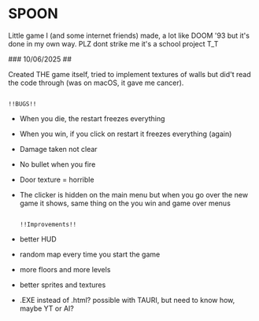 # SPOON
Little game I (and some internet friends) made, a lot like DOOM '93 but it's done in my own way. PLZ dont strike me it's a school project T_T

### 10/06/2025 ##

Created THE game itself, tried to implement textures of walls but did't read the code through (was on macOS, it gave me cancer). 

                                                                    !!BUGS!!

-  When you die, the restart freezes everything
-  When you win, if you click on restart it freezes everything (again)
-  Damage taken not clear
-  No bullet when you fire
-  Door texture = horrible
-  The clicker is hidden on the main menu but when you go over the new game it shows, same thing on the you win and game over menus

                                                                !!Improvements!!

-  better HUD
-  random map every time you start the game
-  more floors and more levels
-  better sprites and textures
-  .EXE instead of .html? possible with TAURI, but need to know how, maybe YT or AI?
